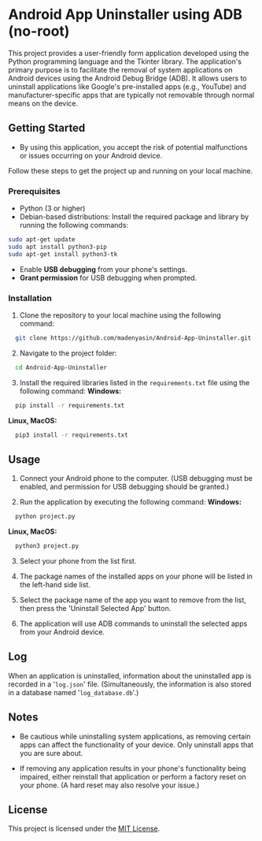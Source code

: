 # Android App Uninstaller using ADB (no-root)

This project provides a user-friendly form application developed using the Python programming language and the Tkinter library. The application's primary purpose is to facilitate the removal of system applications on Android devices using the Android Debug Bridge (ADB). It allows users to uninstall applications like Google's pre-installed apps (e.g., YouTube) and manufacturer-specific apps that are typically not removable through normal means on the device.

## Getting Started

- By using this application, you accept the risk of potential malfunctions or issues occurring on your Android device.
  
Follow these steps to get the project up and running on your local machine.

### Prerequisites

- Python (3 or higher)
- Debian-based distributions: Install the required package and library by running the following commands:

```bash
sudo apt-get update
sudo apt install python3-pip
sudo apt-get install python3-tk
```

- Enable **USB debugging** from your phone's settings.
- **Grant permission** for USB debugging when prompted.

### Installation

1. Clone the repository to your local machine using the following command:

```bash
  git clone https://github.com/madenyasin/Android-App-Uninstaller.git
```

2. Navigate to the project folder:

```bash
  cd Android-App-Uninstaller
```

3. Install the required libraries listed in the `requirements.txt` file using the following command:
**Windows:**
```bash
  pip install -r requirements.txt
```
**Linux, MacOS:**
```bash
  pip3 install -r requirements.txt
```

## Usage

1. Connect your Android phone to the computer. (USB debugging must be enabled, and permission for USB debugging should be granted.)

2. Run the application by executing the following command:
**Windows:**
```bash
  python project.py
```
**Linux, MacOS:**
```bash
  python3 project.py
```
3. Select your phone from the list first.

4. The package names of the installed apps on your phone will be listed in the left-hand side list. 

5. Select the package name of the app you want to remove from the list, then press the 'Uninstall Selected App' button.

6. The application will use ADB commands to uninstall the selected apps from your Android device.

## Log
When an application is uninstalled, information about the uninstalled app is recorded in a '`log.json`' file. (Simultaneously, the information is also stored in a database named '`log_database.db`'.)
  
## Notes

- Be cautious while uninstalling system applications, as removing certain apps can affect the functionality of your device. Only uninstall apps that you are sure about.
 
- If removing any application results in your phone's functionality being impaired, either reinstall that application or perform a factory reset on your phone. (A hard reset may also resolve your issue.)

## License

This project is licensed under the [MIT License](LICENSE).